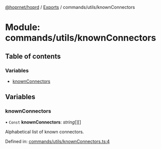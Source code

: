 [@hoprnet/hoprd](../README.md) / [Exports](../modules.md) / commands/utils/knownConnectors

# Module: commands/utils/knownConnectors

## Table of contents

### Variables

- [knownConnectors](commands_utils_knownconnectors.md#knownconnectors)

## Variables

### knownConnectors

• `Const` **knownConnectors**: _string_[][]

Alphabetical list of known connectors.

Defined in: [commands/utils/knownConnectors.ts:4](https://github.com/hoprnet/hoprnet/blob/448a47a/packages/hoprd/src/commands/utils/knownConnectors.ts#L4)
